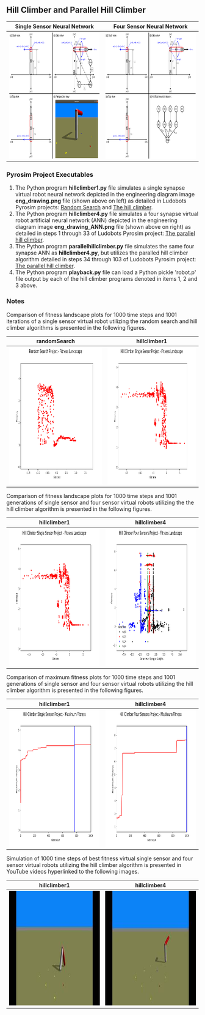 ## Hill Climber and Parallel Hill Climber
Single Sensor Neural Network | Four Sensor Neural Network
---------------------------- | --------------------------
<img src="./eng_drawing.png" width="460" height="332" alt="Single Sensor Virtual Robot Engineering Diagram"/> | <img src="./eng_drawing_ANN.png" width="460" height="332" alt="Four Sensor Virtual Robot Engineering Diagram"/>

### Pyrosim Project Executables

1. The Python program **hillclimber1.py** file simulates a single synapse virtual robot neural network depicted in the engineering diagram image **eng_drawing.png** file (shown above on left) as detailed in Ludobots Pyrosim projects: [Random Search](https://www.reddit.com/r/ludobots/wiki/pyrosim/randomsearch) and [The hill climber](https://www.reddit.com/r/ludobots/wiki/pyrosim/hillclimber).
2. The Python program **hillclimber4.py** file simulates a four synapse virtual robot artificial neural network (ANN) depicted in the engineering diagram image **eng_drawing_ANN.png** file (shown above on right) as detailed in steps 1 through 33 of Ludobots Pyrosim project: [The parallel hill climber](https://www.reddit.com/r/ludobots/wiki/pyrosim/parallelhillclimber).
3. The Python program **parallelhillclimber.py** file simulates the same four synapse ANN as **hillclimber4.py**, but utilizes the paralled hill climber algorithm detailed in steps 34 through 103 of Ludobots Pyrosim project: [The parallel hill climber](https://www.reddit.com/r/ludobots/wiki/pyrosim/parallelhillclimber).
4. The Python program **playback.py** file can load a Python pickle 'robot.p' file output by each of the hill climber programs denoted in items 1, 2 and 3 above.

### Notes

Comparison of fitness landscape plots for 1000 time steps and 1001 iterations of a single sensor virtual robot utilizing the random search and hill climber algorithms is presented in the following figures.

**randomSearch** | **hillclimber1**
---------------- | ----------------
<img src="../refactoring/randomSearch_fitness_landscape.png" width="480" height="360" alt="Random Search Project - Fitness Landscape Plot"/> | <img src="./hillclimber1_fitness_landscape.png" width="480" height="360" alt="Hill Climber Single Sensor Project - Fitness Landscape Plot"/>

Comparison of fitness landscape plots for 1000 time steps and 1001 generations of single sensor and four sensor virtual robots utilizing the the hill climber algorithm is presented in the following figures.

**hillclimber1** | **hillclimber4**
---------------- | ----------------
<img src="./hillclimber1_fitness_landscape.png" width="480" height="360" alt="Hill Climber Single Sensor Project - Fitness Landscape Plot"/> | <img src="./hillclimber4_fitness_landscape.png" width="480" height="360" alt="Hill Climber Four Sensor Project - Fitness LandscapePlot"/>

Comparison of maximum fitness plots for 1000 time steps and 1001 generations of single sensor and four sensor virtual robots utilizing the hill climber algorithm is presented in the following figures.

**hillclimber1** | **hillclimber4**
---------------- | ----------------
<img src="./hillclimber1_max_fitness.png" width="480" height="360" alt="Hill Climber Single Sensor Project - Maximum Fitness Plot"/> | <img src="./hillclimber4_max_fitness.png" width="480" height="360" alt="Hill Climber Four Sensor Project - Maximum Fitness Plot"/>

Simulation of 1000 time steps of best fitness virtual single sensor and four sensor virtual robots utilizing the hill climber algorithm is presented in YouTube videos hyperlinked to the following images.

**hillclimber1** | **hillclimber4**
---------------- | ----------------
<a href="https://youtu.be/gY7hJz4Y2k0"><img src="./hillclimber1.jpg" alt="YouTube video of hillclimber1 robot" width="450" height="300"></a> | <a href="https://youtu.be/YqrZcj0Mek8"><img src="./hillclimber4.jpg" alt="YouTube video of hillclimber4 robot" width="450" height="300"></a>
